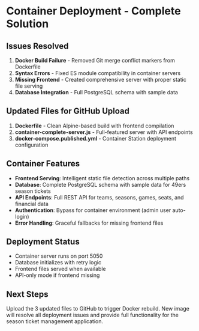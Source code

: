 # Container Deployment - Complete Solution

## Issues Resolved
1. **Docker Build Failure** - Removed Git merge conflict markers from Dockerfile
2. **Syntax Errors** - Fixed ES module compatibility in container servers
3. **Missing Frontend** - Created comprehensive server with proper static file serving
4. **Database Integration** - Full PostgreSQL schema with sample data

## Updated Files for GitHub Upload
1. **Dockerfile** - Clean Alpine-based build with frontend compilation
2. **container-complete-server.js** - Full-featured server with API endpoints
3. **docker-compose.published.yml** - Container Station deployment configuration

## Container Features
- **Frontend Serving**: Intelligent static file detection across multiple paths
- **Database**: Complete PostgreSQL schema with sample data for 49ers season tickets
- **API Endpoints**: Full REST API for teams, seasons, games, seats, and financial data
- **Authentication**: Bypass for container environment (admin user auto-login)
- **Error Handling**: Graceful fallbacks for missing frontend files

## Deployment Status
- Container server runs on port 5050
- Database initializes with retry logic
- Frontend files served when available
- API-only mode if frontend missing

## Next Steps
Upload the 3 updated files to GitHub to trigger Docker rebuild. New image will resolve all deployment issues and provide full functionality for the season ticket management application.